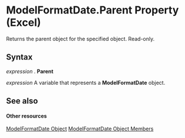 
# ModelFormatDate.Parent Property (Excel)

Returns the parent object for the specified object. Read-only.


## Syntax

 _expression_ . **Parent**

 _expression_ A variable that represents a **ModelFormatDate** object.


## See also


#### Other resources


[ModelFormatDate Object](fe0be1f5-bd51-11cf-f0ba-f7c1ff228ecd.md)
[ModelFormatDate Object Members](ca0b5cc3-4396-84f3-add3-7581a84690a6.md)
